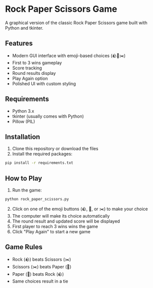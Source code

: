 # Rock Paper Scissors Game

A graphical version of the classic Rock Paper Scissors game built with Python and tkinter.

## Features

- Modern GUI interface with emoji-based choices (🪨📄✂️)
- First to 3 wins gameplay
- Score tracking
- Round results display
- Play Again option
- Polished UI with custom styling

## Requirements

- Python 3.x
- tkinter (usually comes with Python)
- Pillow (PIL)

## Installation

1. Clone this repository or download the files
2. Install the required packages:
```bash
pip install -r requirements.txt
```

## How to Play

1. Run the game:
```bash
python rock_paper_scissors.py
```

2. Click on one of the emoji buttons (🪨, 📄, or ✂️) to make your choice
3. The computer will make its choice automatically
4. The round result and updated score will be displayed
5. First player to reach 3 wins wins the game
6. Click "Play Again" to start a new game

## Game Rules

- Rock (🪨) beats Scissors (✂️)
- Scissors (✂️) beats Paper (📄)
- Paper (📄) beats Rock (🪨)
- Same choices result in a tie 
